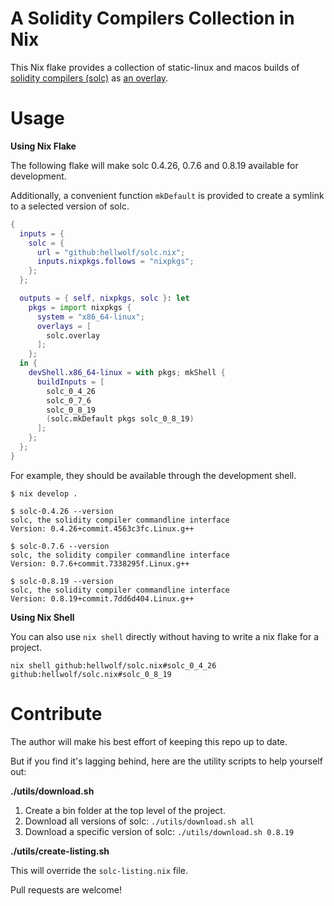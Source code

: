A Solidity Compilers Collection in Nix
======================================

This Nix flake provides a collection of static-linux and macos builds of [solidity compilers
(solc)](https://github.com/ethereum/solidity/) as [an overlay](https://nixos.wiki/wiki/Overlays).

# Usage

**Using Nix Flake**

The following flake will make solc 0.4.26, 0.7.6 and 0.8.19 available for development.

Additionally, a convenient function `mkDefault` is provided to create a symlink to a selected version of solc.

```nix
{
  inputs = {
    solc = {
      url = "github:hellwolf/solc.nix";
      inputs.nixpkgs.follows = "nixpkgs";
    };
  };

  outputs = { self, nixpkgs, solc }: let
    pkgs = import nixpkgs {
      system = "x86_64-linux";
      overlays = [
        solc.overlay
      ];
    };
  in {
    devShell.x86_64-linux = with pkgs; mkShell {
      buildInputs = [
        solc_0_4_26
        solc_0_7_6
        solc_0_8_19
        (solc.mkDefault pkgs solc_0_8_19)
      ];
    };
  };
}
```

For example, they should be available through the development shell.

```shell
$ nix develop .

$ solc-0.4.26 --version
solc, the solidity compiler commandline interface
Version: 0.4.26+commit.4563c3fc.Linux.g++

$ solc-0.7.6 --version
solc, the solidity compiler commandline interface
Version: 0.7.6+commit.7338295f.Linux.g++

$ solc-0.8.19 --version
solc, the solidity compiler commandline interface
Version: 0.8.19+commit.7dd6d404.Linux.g++
```

**Using Nix Shell**

You can also use `nix shell` directly without having to write a nix flake for a project.

```shell
nix shell github:hellwolf/solc.nix#solc_0_4_26 github:hellwolf/solc.nix#solc_0_8_19
```

# Contribute

The author will make his best effort of keeping this repo up to date.

But if you find it's lagging behind, here are the utility scripts to help yourself out:

**./utils/download.sh**

1) Create a bin folder at the top level of the project.
2) Download all versions of solc: `./utils/download.sh all`
3) Download a specific version of solc: `./utils/download.sh 0.8.19`

**./utils/create-listing.sh**

This will override the `solc-listing.nix` file.

Pull requests are welcome!
